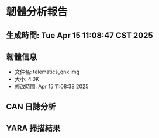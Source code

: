 # 韌體分析報告
## 生成時間: Tue Apr 15 11:08:47 CST 2025

## 韌體信息
- 文件名: telematics_qnx.img
- 大小: 4.0K
- 修改時間: Apr 15 11:08:38 2025

## CAN 日誌分析

## YARA 掃描結果
